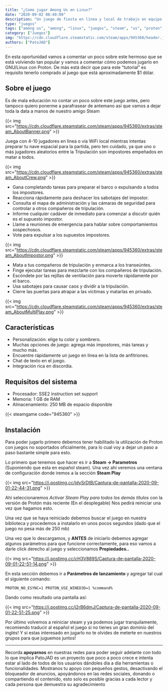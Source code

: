 ```yaml
---
title: "¿Como jugar Among Us en Linux?"
date: "2020-09-02 08:40:00"
description: "Un juego de fiesta en línea y local de trabajo en equipo y traición para 4-10 jugadores ... ¡en el espacio!"
type: "juegos"
tags: ["among us", "among", "linux", "juegos", "steam", "us", "proton", "windows"]
category: ["Juegos"]
img: "https://cdn.cloudflare.steamstatic.com/steam/apps/945360/header.jpg"
authors: ["PatoJAD"]
---
```




En esta oportunidad vamos a comentar un poco sobre este hermoso que se está volviendo tan popular y vamos a comentar cómo podemos jugarlo en GNU/Linux con Proton. De más está decir que para este “tutorial” es requisito tenerlo comprado al juego que está aproximadamente $1 dólar.




## Sobre el juego



Es de mala educación no contar un poco sobre este juego antes, pero tampoco quiero ponerme a parafrasear de antemano así que vamos a dejar toda la data a manos de nuestro amigo Steam


{{< img src="https://cdn.cloudflare.steamstatic.com/steam/apps/945360/extras/steam_AboutBanner.png" >}}


Juega con 4-10 jugadores en línea o vía WiFi local mientras intentas preparar tu nave espacial para la partida, pero ten cuidado, ya que uno o más jugadores aleatorios entre la Tripulación son impostores empeñados en matar a todos.


{{< img src="https://cdn.cloudflare.steamstatic.com/steam/apps/945360/extras/steam_AboutCrew.png" >}}


* Gana completando tareas para preparar el barco o expulsando a todos los impostores.
* Reacciona rápidamente para deshacer los sabotajes del impostor.
* Consulta el mapa de administración y las cámaras de seguridad para controlar a otros compañeros de tripulación.
* Informe cualquier cadáver de inmediato para comenzar a discutir quién es el supuesto impostor.
* Llame a reuniones de emergencia para hablar sobre comportamientos sospechosos.
* Vote para expulsar a los supuestos impostores.


{{< img src="https://cdn.cloudflare.steamstatic.com/steam/apps/945360/extras/steam_AboutImpostor.png" >}}


* Mata a tus compañeros de tripulación y enmarca a los transeúntes.
* Finge ejecutar tareas para mezclarte con los compañeros de tripulación.
* Escóndete por las rejillas de ventilación para moverte rápidamente por el barco.
* Usa sabotajes para causar caos y dividir a la tripulación.
* Cierre las puertas para atrapar a las víctimas y matarlas en privado.


{{< img src="https://cdn.cloudflare.steamstatic.com/steam/apps/945360/extras/steam_AboutMultiPlay.png" >}}



## Características



* Personalización: elige tu color y sombrero.
* Muchas opciones de juego: agrega más impostores, más tareas y mucho más.
* Encuentre rápidamente un juego en línea en la lista de anfitriones.
* Chat de texto en el juego.
* Integración rica en discordia.




## Requisitos del sistema



* Procesador: SSE2 instruction set support
* Memoria: 1 GB de RAM
* Almacenamiento: 250 MB de espacio disponible


{{< steamgame code="945360" >}}



## Instalación



Para poder jugarlo primero debemos tener habilitado la utilización de Proton con juegos no soportados oficialmente, para lo cual voy a dejar un paso a paso bastante simple para esto.

Lo primero que tenemos que hacer es ir a **Steam -> Parametros** (Suponiendo que esta en español steam). Una vez ahí veremos una ventana de configuración donde iremos a la sección **Steam Play**


{{< img src="https://i.postimg.cc/jdySrDtB/Captura-de-pantalla-2020-09-01-22-44-31.png" >}}


Ahí seleccionaremos *Activar Steam Play para todos los demás títulos* con la versión de Protón más reciente (En el desplegable) Nos pedirá reiniciar una vez que hagamos esto.

Una vez que se haya reiniciado debemos buscar el juego en nuestra biblioteca y procedemos a instalarlo en unos pocos segundos (dado que el juego no pesa más de 250 mb)

Una vez que lo descargamos, y **ANTES** de iniciarlo debemos agregar algunos parámetros para que funcione correctamente, para eso vamos a darle click derecho al juego y seleccionamos **Propiedades..**


{{< img src="https://i.postimg.cc/cH3V889S/Captura-de-pantalla-2020-09-01-22-51-14.png" >}}


En esta sección debemos ir a **Parámetros de lanzamiento** y agregar tal cual el siguiente comando:



    PROTON_NO_ESYNC=1 PROTON_USE_WINED3D=1 %command%



Dando como resultado una pantalla así:


{{< img src="https://i.postimg.cc/j2rB6dmJ/Captura-de-pantalla-2020-09-01-22-51-25.png" >}}


Por último volvemos a reiniciar steam y ya podemos jugar tranquilamente, recomiendo traducir al español el juego si no tienes un gran dominio del inglés!  Y si estas interesado en jugarlo no te olvides de meterte en nuestros grupos para que juguemos juntos!



---



Recorda **apoyarnos** en nuestras redes para poder seguir adelante con todo lo que implica PatoJAD es un proyecto que poco a poco crece e intenta estar al lado de todos de los usuarios dándoles dia a dia herramientas o funcionalidades. Mostranos tu apoyo con pequeños gestos, desactivando el bloqueador de anuncios, apoyándonos en las redes sociales, donando o compartiendo el contenido, esto solo es posible gracias a cada lector y cada persona que demuestra su agradecimiento
